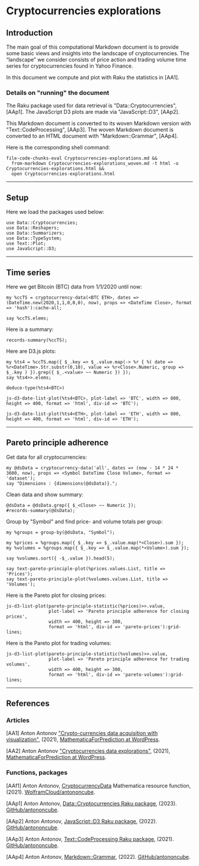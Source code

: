 # Cryptocurrencies explorations

## Introduction

The main goal of this computational Markdown document is to provide some basic views and insights into the landscape of cryptocurrencies. 
The “landscape” we consider consists of price action and trading volume time series for cryptocurrencies found in Yahoo Finance.

In this document we compute and plot with Raku the statistics in [AA1].

### Details on "running" the document

The Raku package used for data retrieval is "Data::Cryptocurrencies", [AAp1].
The JavaScript D3 plots are made via "JavaScript::D3", [AAp2].

This Markdown document is converted to its woven Markdown version with "Text::CodeProcessing", [AAp3].
The woven Markdown document is converted to an HTML document with "Markdown::Grammar", [AAp4].

Here is the corresponding shell command:

```
file-code-chunks-eval Cryptocurrencies-explorations.md && 
  from-markdown Cryptocurrencies-explorations_woven.md -t html -o Cryptocurrencies-explorations.html && 
  open Cryptocurrencies-explorations.html
```

-------

## Setup

Here we load the packages used below:

```perl6
use Data::Cryptocurrencies;
use Data::Reshapers;
use Data::Summarizers;
use Data::TypeSystem;
use Text::Plot;
use JavaScript::D3;
```

-------

## Time series

Here we get Bitcoin (BTC) data from 1/1/2020 until now:

```perl6
my %ccTS = cryptocurrency-data(<BTC ETH>, dates => (DateTime.new(2020,1,1,0,0,0), now), props => <DateTime Close>, format => 'hash'):cache-all;

say %ccTS.elems;
```

Here is a summary:

```perl6
records-summary(%ccTS);
```

Here are D3.js plots:

```perl6
my %ts4 = %ccTS.map({ $_.key => $_.value.map(-> %r { %( date => %r<DateTime>.Str.substr(0,10), value => %r<Close>.Numeric, group => $_.key ) }).grep({ $_.<value> ~~ Numeric }) });
say %ts4>>.elems;
```

```perl6
deduce-type(%ts4<BTC>)
```

```perl6, results=asis
js-d3-date-list-plot(%ts4<BTC>, plot-label => 'BTC', width => 800, height => 400, format => 'html', div-id => 'BTC');
```


```perl6, results=asis
js-d3-date-list-plot(%ts4<ETH>, plot-label => 'ETH', width => 800, height => 400, format => 'html', div-id => 'ETH');
```

-------

## Pareto principle adherence

Get data for all cryptocurrencies:

```perl6
my @dsData = cryptocurrency-data('all', dates => (now - 14 * 24 * 3600, now), props => <Symbol DateTime Close Volume>, format => 'dataset');
say "Dimensions : {dimensions(@dsData)}.";
```

Clean data and show summary:

```perl6
@dsData = @dsData.grep({ $_<Close> ~~ Numeric });
#records-summary(@dsData);
```

Group by "Symbol" and find price- and volume totals per group:

```perl6
my %groups = group-by(@dsData, "Symbol");

my %prices = %groups.map({ $_.key => $_.value.map(*<Close>).sum });
my %volumes = %groups.map({ $_.key => $_.value.map(*<Volume>).sum });

say %volumes.sort({ -$_.value }).head(5);
```

```
say text-pareto-principle-plot(%prices.values.List, title => 'Prices');
say text-pareto-principle-plot(%volumes.values.List, title => 'Volumes');
```

Here is the Pareto plot for closing prices:

```perl6, results=asis
js-d3-list-plot(pareto-principle-statistic(%prices)>>.value, 
                plot-label => 'Pareto principle adherence for closing prices', 
                width => 400, height => 300, 
                format => 'html', div-id => 'pareto-prices'):grid-lines;
```

Here is the Pareto plot for trading volumes:

```perl6, results=asis
js-d3-list-plot(pareto-principle-statistic(%volumes)>>.value, 
                plot-label => 'Pareto principle adherence for trading volumes',
                width => 400, height => 300, 
                format => 'html', div-id => 'pareto-volumes'):grid-lines;
```

-------

## References

### Articles

[AA1] Anton Antonov
["Crypto-currencies data acquisition with visualization"](https://mathematicaforprediction.wordpress.com/2021/06/19/crypto-currencies-data-acquisition-with-visualization/),
(2021),
[MathematicaForPrediction at WordPress](https://mathematicaforprediction.wordpress.com).

[AA2] Anton Antonov
["Cryptocurrencies data explorations"](https://mathematicaforprediction.wordpress.com/2021/06/22/cryptocurrencies-data-explorations/),
(2021),
[MathematicaForPrediction at WordPress](https://mathematicaforprediction.wordpress.com).


### Functions, packages

[AAf1] Anton Antonov,
[CryptocurrencyData](https://www.wolframcloud.com/obj/antononcube/DeployedResources/Function/CryptocurrencyData/) Mathematica resource function,
(2021).
[WolframCloud/antononcube](https://www.wolframcloud.com/obj/antononcube).

[AAp1] Anton Antonov,
[Data::Cryptocurrencies Raku package](https://github.com/antononcube/Raku-Data-Cryptocurrencies),
(2023).
[GitHub/antononcube](https://github.com/antononcube).

[AAp2] Anton Antonov,
[JavaScript::D3 Raku package](https://github.com/antononcube/Raku-JavaScript-D3),
(2022).
[GitHub/antononcube](https://github.com/antononcube).

[AAp3] Anton Antonov,
[Text::CodeProcessing Raku package](https://github.com/antononcube/Raku-Text-CodeProcessing),
(2021).
[GitHub/antononcube](https://github.com/antononcube).

[AAp4] Anton Antonov,
[Markdown::Grammar](https://github.com/antononcube/Raku-Markdown-Grammar),
(2022).
[GitHub/antononcube](https://github.com/antononcube).

